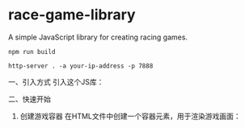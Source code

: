 # race-game-library
A simple JavaScript library for creating racing games.


```
npm run build
```

```
http-server . -a your-ip-address -p 7888
```

一、引入方式
引入这个JS库：
<script src="race-game-library.js path"></script>

二、快速开始
1. 创建游戏容器
在HTML文件中创建一个容器元素，用于渲染游戏画面：
<div id="gameContainer" style="width: 100%; height: 100vh;"></div>
2. 初始化游戏
初始化游戏并添加赛车和赛道：
<script>
    document.addEventListener('DOMContentLoaded', () => {
        const container = document.getElementById('gameContainer');
        const config = {
            playerSpeed: 0.1,  // 调整赛车速度
            enemySpeed: 0.1,   // 调整敌人速度
            maxCrashes: 3      // 设置游戏结束前允许的最大撞击次数
        };
        const game = new RaceGameLibrary.Game(container, config);
        const car = new RaceGameLibrary.Car(0xff0000); // 创建红色赛车 0xff0000:Red
        const track = new RaceGameLibrary.Track();     // 创建赛道

        game.addCar(car);    // 将赛车添加到游戏中
        game.addTrack(track); // 将赛道添加到游戏中
    });
</script>

三、API文档
1. Game
Game 类用于管理游戏的主要逻辑，包括初始化场景、处理动画循环和响应用户输入。
构造函数：
new RaceGameLibrary.Game(container, config)
container：HTML元素，游戏将渲染到这个元素中。
config：配置对象，用于设置游戏参数。
- playerSpeed：赛车移动速度（默认值：0.3）。
- enemySpeed：敌人移动速度（默认值：0.15）。
- maxCrashes：允许的最大撞击次数（默认值：5）。
函数方法：
- addCar(car)：将赛车添加到游戏中。
  - car：一个 Car 类的实例。
- addTrack(track)：将赛道添加到游戏中。
  - track：一个 Track 类的实例。
- loadSkybox(skyboxPath)：将你的天空盒文件添加到游戏中
  - skyboxPath：你的天空盒文件路径

2. Car
Car 类用于创建赛车对象。
构造函数：
new RaceGameLibrary.Car(color)
- color：赛车的颜色（十六进制颜色值，如 0xff0000 表示红色）。
函数方法：
- moveForward(distance)：移动赛车。
  - distance：移动距离（正值向前，负值向后）。
- turn(angle)：转动车辆。
  - angle：转动的角度（弧度，正值向右转，负值向左转）。
  
3. Track
Track 类用于创建赛道对象。
构造函数：
new RaceGameLibrary.Track()
函数方法：
- moveBackward(distance)：使赛道向后移动，模拟赛车前进的效果。
  - distance：移动距离。

四、示例
<!DOCTYPE html>
<html lang="en">

<head>
    <meta charset="UTF-8">
    <meta name="viewport" content="width=device-width, initial-scale=1.0">
    <title>3D Racing Game</title>
    <style>
        body {
            margin: 0;
        }

        canvas {
            display: block;
        }

        #ui {
            position: absolute;
            top: 10px;
            left: 10px;
            color: white;
            font-family: sans-serif;
        }

        .game-over {
            position: absolute;
            top: 50%;
            left: 50%;
            transform: translate(-50%, -50%);
            color: white;
            font-family: sans-serif;
            font-size: 24px;
            text-align: center;
        }
    </style>
</head>

<body>
    <div id="ui">Score: 0, Crashes: 0</div>
    <div id="game-over" class="game-over" style="display: none;">
        Game Over! <br>
        Your Score: <span id="final-score">0</span> <br>
        <button id="restart-button">Restart</button>
    </div>
    <div id="gameContainer" style="width: 100%; height: 100vh;"></div>
    <script src="http://192.168.31.114:7888/dist/race-game-library.js"></script>
    <script>
        document.addEventListener('DOMContentLoaded', () => {
            const container = document.getElementById('gameContainer');
            const config = {
                playerSpeed: 0.1,
                enemySpeed: 0.1,
                maxCrashes: 3
            };
            const game = new RaceGameLibrary.Game(container, config);
            const car = new RaceGameLibrary.Car(0xffffff);
            const track = new RaceGameLibrary.Track();
            game.addCar(car);
            game.addTrack(track);

            // 加载天空盒
            const skyboxPath = 'http://192.168.31.114:7888/skybox/skybox3.hdr';
            game.loadSkybox(skyboxPath);
        });

        document.getElementById("restart-button").addEventListener("click", () => {
            location.reload();
        });
    </script>
</body>

</html>
